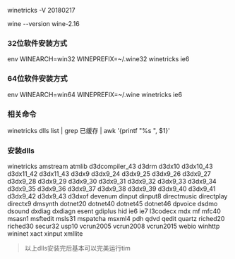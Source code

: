 winetricks -V
20180217


wine --version
wine-2.16


### 32位软件安装方式
env WINEARCH=win32 WINEPREFIX=~/.wine32 winetricks ie6
### 64位软件安装方式
env WINEARCH=win64 WINEPREFIX=~/.wine winetricks ie6

### 相关命令
winetricks dlls list | grep 已缓存 | awk '{printf "%s ", $1}'

### 安装dlls
winetricks amstream atmlib d3dcompiler_43 d3drm d3dx10 d3dx10_43 d3dx11_42 d3dx11_43 d3dx9 d3dx9_24 d3dx9_25 d3dx9_26 d3dx9_27 d3dx9_28 d3dx9_29 d3dx9_30 d3dx9_31 d3dx9_32 d3dx9_33 d3dx9_34 d3dx9_35 d3dx9_36 d3dx9_37 d3dx9_38 d3dx9_39 d3dx9_40 d3dx9_41 d3dx9_42 d3dx9_43 d3dxof devenum dinput dinput8 directmusic directplay directx9 dmsynth dotnet20 dotnet40 dotnet45 dotnet46 dpvoice dsdmo dsound dxdiag dxdiagn esent gdiplus hid ie6 ie7 l3codecx mdx mf mfc40 msasn1 msftedit msls31 mspatcha msxml4 pdh qdvd qedit quartz riched20 riched30 secur32 usp10 vcrun2005 vcrun2008 vcrun2015 webio winhttp wininet xact xinput xmllite

> 以上dlls安装完后基本可以完美运行tim
